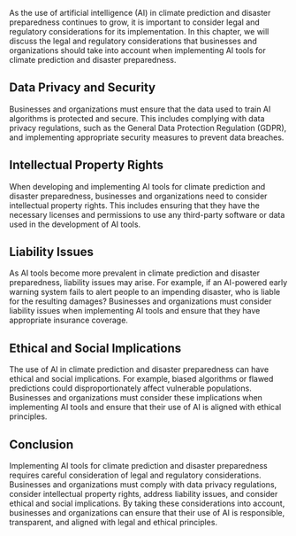 
As the use of artificial intelligence (AI) in climate prediction and disaster preparedness continues to grow, it is important to consider legal and regulatory considerations for its implementation. In this chapter, we will discuss the legal and regulatory considerations that businesses and organizations should take into account when implementing AI tools for climate prediction and disaster preparedness.

Data Privacy and Security
-------------------------

Businesses and organizations must ensure that the data used to train AI algorithms is protected and secure. This includes complying with data privacy regulations, such as the General Data Protection Regulation (GDPR), and implementing appropriate security measures to prevent data breaches.

Intellectual Property Rights
----------------------------

When developing and implementing AI tools for climate prediction and disaster preparedness, businesses and organizations need to consider intellectual property rights. This includes ensuring that they have the necessary licenses and permissions to use any third-party software or data used in the development of AI tools.

Liability Issues
----------------

As AI tools become more prevalent in climate prediction and disaster preparedness, liability issues may arise. For example, if an AI-powered early warning system fails to alert people to an impending disaster, who is liable for the resulting damages? Businesses and organizations must consider liability issues when implementing AI tools and ensure that they have appropriate insurance coverage.

Ethical and Social Implications
-------------------------------

The use of AI in climate prediction and disaster preparedness can have ethical and social implications. For example, biased algorithms or flawed predictions could disproportionately affect vulnerable populations. Businesses and organizations must consider these implications when implementing AI tools and ensure that their use of AI is aligned with ethical principles.

Conclusion
----------

Implementing AI tools for climate prediction and disaster preparedness requires careful consideration of legal and regulatory considerations. Businesses and organizations must comply with data privacy regulations, consider intellectual property rights, address liability issues, and consider ethical and social implications. By taking these considerations into account, businesses and organizations can ensure that their use of AI is responsible, transparent, and aligned with legal and ethical principles.
